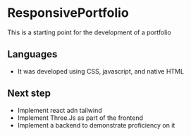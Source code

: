 ﻿# ResponsivePortfolio
This is a starting point for the development of a portfolio
## Languages
- It was developed using CSS, javascript, and native HTML
## Next step
- Implement react adn tailwind
- Implement Three.Js as part of the frontend
- Implement a backend to demonstrate proficiency on it
